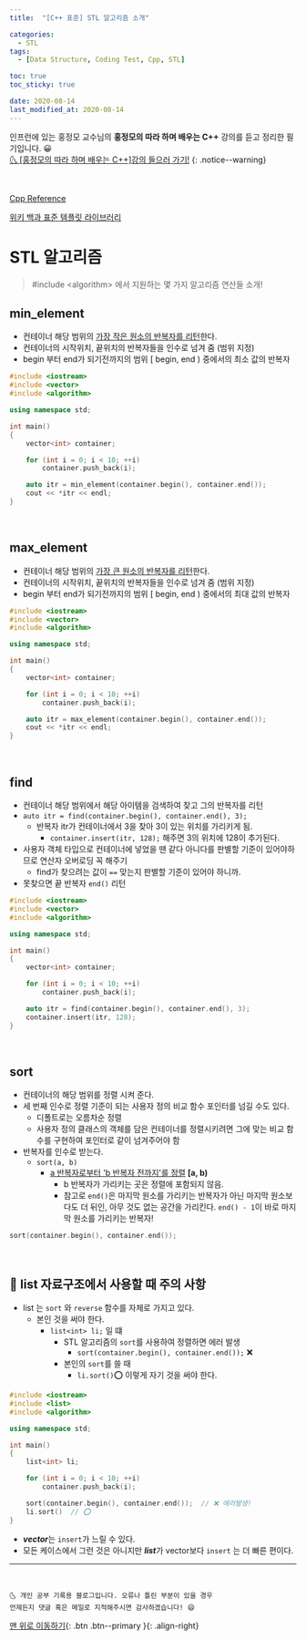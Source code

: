 ```yaml
---
title:  "[C++ 표준] STL 알고리즘 소개" 

categories:
  - STL
tags:
  - [Data Structure, Coding Test, Cpp, STL]

toc: true
toc_sticky: true

date: 2020-08-14
last_modified_at: 2020-08-14
---
```


인프런에 있는 홍정모 교수님의 **홍정모의 따라 하며 배우는 C++** 강의를 듣고 정리한 필기입니다. 😀    
[🌜 [홍정모의 따라 하며 배우는 C++]강의 들으러 가기!](https://www.inflearn.com/course/following-c-plus)
{: .notice--warning}

<br> 

[Cpp Reference](https://en.cppreference.com/w/cpp/header)

[위키 백과 표준 템플릿 라이브러리](https://ko.wikipedia.org/wiki/%ED%91%9C%EC%A4%80_%ED%85%9C%ED%94%8C%EB%A6%BF_%EB%9D%BC%EC%9D%B4%EB%B8%8C%EB%9F%AC%EB%A6%AC#%EC%BB%A8%ED%85%8C%EC%9D%B4%EB%84%88)


# STL 알고리즘

> #include \<algorithm> 에서 지원하는 몇 가지 알고리즘 연산들 소개!

## min_element

- 컨테이너 해당 범위의 <u>가장 작은 원소의 반복자를 리턴</u>한다.
- 컨테이너의 시작위치, 끝위치의 반복자들을 인수로 넘겨 줌  (범위 지정)
- begin 부터 end가 되기전까지의 범위 [ begin, end ) 중에서의 최소 값의 반복자

```cpp
#include <iostream>
#include <vector>
#include <algorithm>

using namespace std;

int main()
{
	vector<int> container;

	for (int i = 0; i < 10; ++i)
		container.push_back(i);

	auto itr = min_element(container.begin(), container.end());
	cout << *itr << endl;
}
```

<br>

## max_element

- 컨테이너 해당 범위의 <u>가장 큰 원소의 반복자를 리턴</u>한다.
- 컨테이너의 시작위치, 끝위치의 반복자들을 인수로 넘겨 줌  (범위 지정)
- begin 부터 end가 되기전까지의 범위 [ begin, end ) 중에서의 최대 값의 반복자

```cpp
#include <iostream>
#include <vector>
#include <algorithm>

using namespace std;

int main()
{
	vector<int> container;

	for (int i = 0; i < 10; ++i)
		container.push_back(i);

	auto itr = max_element(container.begin(), container.end());
	cout << *itr << endl;
}
```

<br>

## find

- 컨테이너 해당 범위에서 해당 아이템을 검색하여 찾고 그의 반복자를 리턴
- `auto itr = find(container.begin(), container.end(), 3);`
  - 반복자 itr가 컨테이너에서 3을 찾아 3이 있는 위치를 가리키게 됨. 
    - `container.insert(itr, 128);` 해주면 3의 위치에 128이 추가된다.
- 사용자 객체 타입으로 컨테이너에 넣었을 땐 같다 아니다를 판별할 기준이 있어야하므로 연산자 오버로딩 꼭 해주기
    - find가 찾으려는 값이 `==` 맞는지 판별할 기준이 있어야 하니까.
- 못찾으면 끝 반복자 `end()` 리턴

```cpp
#include <iostream>
#include <vector>
#include <algorithm>

using namespace std;

int main()
{
	vector<int> container;

	for (int i = 0; i < 10; ++i)
		container.push_back(i);

	auto itr = find(container.begin(), container.end(), 3); 
	container.insert(itr, 128);
}
```

<br>

## sort

- 컨테이너의 해당 범위를 정렬 시켜 준다.
- 세 번째 인수로 정렬 기준이 되는 사용자 정의 비교 함수 포인터를 넘길 수도 있다.
  - 디폴트로는 오름차순 정렬
  - 사용자 정의 클래스의 객체를 담은 컨테이너를 정렬시키려면 그에 맞는 비교 함수를 구현하여 포인터로 같이 넘겨주어야 함
- 반복자를 인수로 받는다.
  - `sort(a, b)`
    - <u>a 반복자로부터 'b 반복자 전까지'를 정렬</u> **[a, b)**
	  - b 반복자가 가리키는 곳은 정렬에 포함되지 않음.
	  - 참고로 `end()`은 마지막 원소를 가리키는 반복자가 아닌 마지막 원소보다도 더 뒤인, 아무 것도 없는 공간을 가리킨다. `end() - 1`이 바로 마지막 원소를 가리키는 반복자! 

```cpp
sort(container.begin(), container.end());
```

<br>

## 📢 list 자료구조에서 사용할 때 주의 사항

- list 는 `sort` 와 `reverse` 함수를 자체로 가지고 있다.
  - 본인 것을 써야 한다.
    - `list<int> li;` 일 떄
      - STL 알고리즘의 `sort`를 사용하여 정렬하면 에러 발생
        - `sort(container.begin(), container.end());` ❌
      - 본인의 `sort`를 쓸 때
        - `li.sort()`⭕ 이렇게 자기 것을 써야 한다.

```cpp
#include <iostream>
#include <list>
#include <algorithm>

using namespace std;

int main()
{
	list<int> li;

	for (int i = 0; i < 10; ++i)
		container.push_back(i);

	sort(container.begin(), container.end());  // ❌ 에러발생!
	li.sort()  // ⭕
}
```

- ***vector***는 `insert`가 느릴 수 있다.
- 모든 케이스에서 그런 것은 아니지만 ***list***가 vector보다 `insert` 는 더 빠른 편이다.

***
<br>

    🌜 개인 공부 기록용 블로그입니다. 오류나 틀린 부분이 있을 경우 
    언제든지 댓글 혹은 메일로 지적해주시면 감사하겠습니다! 😄

[맨 위로 이동하기](#){: .btn .btn--primary }{: .align-right}